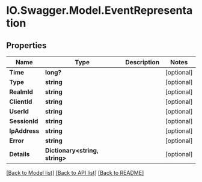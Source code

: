# IO.Swagger.Model.EventRepresentation
## Properties

Name | Type | Description | Notes
------------ | ------------- | ------------- | -------------
**Time** | **long?** |  | [optional] 
**Type** | **string** |  | [optional] 
**RealmId** | **string** |  | [optional] 
**ClientId** | **string** |  | [optional] 
**UserId** | **string** |  | [optional] 
**SessionId** | **string** |  | [optional] 
**IpAddress** | **string** |  | [optional] 
**Error** | **string** |  | [optional] 
**Details** | **Dictionary&lt;string, string&gt;** |  | [optional] 

[[Back to Model list]](../README.md#documentation-for-models) [[Back to API list]](../README.md#documentation-for-api-endpoints) [[Back to README]](../README.md)

